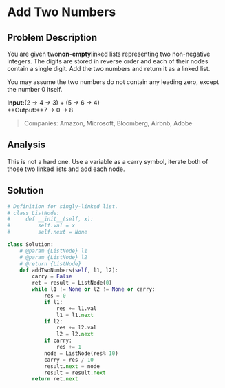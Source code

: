 # Add Two Numbers

## Problem Description

You are given two**non-empty**linked lists representing two non-negative integers. The digits are stored in reverse order and each of their nodes contain a single digit. Add the two numbers and return it as a linked list.

You may assume the two numbers do not contain any leading zero, except the number 0 itself.

**Input:**\(2 -&gt; 4 -&gt; 3\) + \(5 -&gt; 6 -&gt; 4\)  
**Output:**7 -&gt; 0 -&gt; 8

> Companies: Amazon, Microsoft, Bloomberg, Airbnb, Adobe

## Analysis

This is not a hard one. Use a variable as a carry symbol, iterate both of those two linked lists and add each node.



## Solution

```py
# Definition for singly-linked list.
# class ListNode:
#     def __init__(self, x):
#         self.val = x
#         self.next = None

class Solution:
    # @param {ListNode} l1
    # @param {ListNode} l2
    # @return {ListNode}
    def addTwoNumbers(self, l1, l2):
        carry = False
        ret = result = ListNode(0)
        while l1 != None or l2 != None or carry:
            res = 0
            if l1:
                res += l1.val
                l1 = l1.next
            if l2:
                res += l2.val
                l2 = l2.next
            if carry:
                res += 1
            node = ListNode(res% 10)
            carry = res / 10
            result.next = node
            result = result.next
        return ret.next
```



